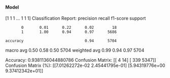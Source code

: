 #### Model
[1 1 1 ... 1 1 1]
Classification Report:
              precision    recall  f1-score   support

           0       0.01      0.22      0.02        18
           1       1.00      0.94      0.97      5686

    accuracy                           0.94      5704
   macro avg       0.50      0.58      0.50      5704
weighted avg       0.99      0.94      0.97      5704

Accuracy: 0.9381136044880786
Confusion Matrix:
[[   4   14]
 [ 339 5347]]
Confusion Matrix (%):
[[7.01262272e-02 2.45441795e-01]
 [5.94319776e+00 9.37412342e+01]]
